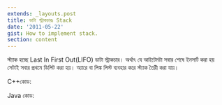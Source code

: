 ```yaml
---
extends: _layouts.post
title: ডাটা স্ট্রাকচারঃ Stack
date: '2011-05-22'
gist: How to implement stack.
section: content
---
```


স্ট্যাক হচ্ছে Last In First Out(LIFO) ডাটা স্ট্রাকচার। অর্থাৎ যে আইটেমটা সবার শেষে ইনসার্ট করা হয় সেটাই সবার প্রথমে ডিলিট করা হয়। অ্যারে বা লিঙ্ক লিস্ট ব্যবহার করে স্ট্যাক তৈরী করা যায়।

C++কোড:

<script src="https://gist.github.com/milon/29cf63227c4863dc1c4ff46787302702.js">
</script>

Java কোড:

<script src="https://gist.github.com/milon/94f58a02ec0446e6e79c7f91b08d554d.js">
</script>
